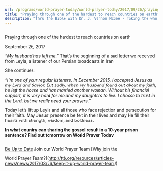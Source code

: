 ```yaml
---
url: /programs/world-prayer-today/world-prayer-today/2017/09/26/praying-through-one-of-the-hardest-to-reach-countries-on-earth
title: "Praying through one of the hardest to reach countries on earth"
description: "Thru the Bible with Dr. J. Vernon McGee - Taking the whole Word to the whole world"
---
```







## 
 Praying through one of the hardest to reach countries on earth


September 26, 2017




*“My husband has left me.”* That’s the beginning of a sad letter we received from Leyla, a listener of our Persian broadcasts in Iran. 


She continues:


*“I'm one of your regular listeners. In December 2015, I accepted Jesus as my Lord and Savior. But sadly, when my husband found out about my faith, he left the house and has married another woman. Without his financial support, it is very hard for me and my daughters to live. I choose to trust in the Lord, but we really need your prayers.”*


Today let’s lift up Leyla and all those who face rejection and persecution for their faith. May Jesus’ presence be felt in their lives and may He fill their hearts with strength, wisdom, and boldness. 


**In what country can sharing the gospel result in a 10-year prison sentence? Find out tomorrow on World Prayer Today.**







## 




[Be Up to Date](http://feeds.feedburner.com/WorldPrayerToday "World Prayer Today RSS Feed")
Join our World Prayer Team
[Why join the  

World Prayer Team?](http://ttb.org/resources/articles-news/news/2017/03/26/keep-it-up-world-prayer-team!)




